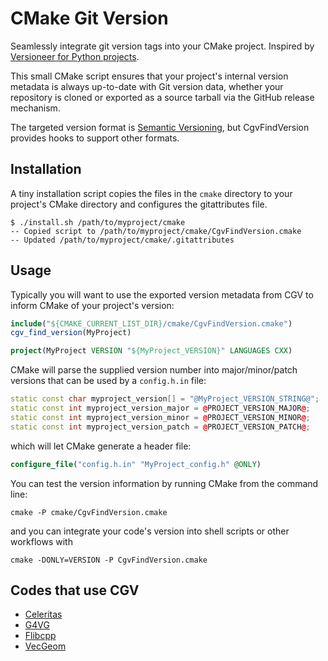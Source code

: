# CMake Git Version

Seamlessly integrate git version tags into your CMake project. Inspired by
[Versioneer for Python projects][1].

This small CMake script ensures that your project's internal
version metadata is always up-to-date with Git version data, whether your
repository is cloned or exported as a source tarball via the GitHub release
mechanism.

The targeted version format is [Semantic Versioning](https://semver.org), but
CgvFindVersion provides hooks to support other formats.

[1]: https://github.com/python-versioneer/python-versioneer

## Installation

A tiny installation script copies the files in the `cmake` directory to your
project's CMake directory and configures the gitattributes file.

```console
$ ./install.sh /path/to/myproject/cmake
-- Copied script to /path/to/myproject/cmake/CgvFindVersion.cmake
-- Updated /path/to/myproject/cmake/.gitattributes
```

## Usage

Typically you will want to use the exported version metadata from CGV to inform
CMake of your project's version:

```cmake
include("${CMAKE_CURRENT_LIST_DIR}/cmake/CgvFindVersion.cmake")
cgv_find_version(MyProject)

project(MyProject VERSION "${MyProject_VERSION}" LANGUAGES CXX)
```

CMake will parse the supplied version number into major/minor/patch versions
that can be used by a `config.h.in` file:
```c++
static const char myproject_version[] = "@MyProject_VERSION_STRING@";
static const int myproject_version_major = @PROJECT_VERSION_MAJOR@;
static const int myproject_version_minor = @PROJECT_VERSION_MINOR@;
static const int myproject_version_patch = @PROJECT_VERSION_PATCH@;
```
which will let CMake generate a header file:
```cmake
configure_file("config.h.in" "MyProject_config.h" @ONLY)
```

You can test the version information by running CMake from the command line:
```console
cmake -P cmake/CgvFindVersion.cmake
```
and you can integrate your code's version into shell scripts or other workflows
with
```
cmake -DONLY=VERSION -P CgvFindVersion.cmake
```

## Codes that use CGV

- [Celeritas](https://github.com/celeritas-project/celeritas)
- [G4VG](https://github.com/celeritas-project/g4vg)
- [Flibcpp](https://github.com/swig-fortran/flibcpp)
- [VecGeom](https://gitlab.cern.ch/VecGeom/VecGeom)
